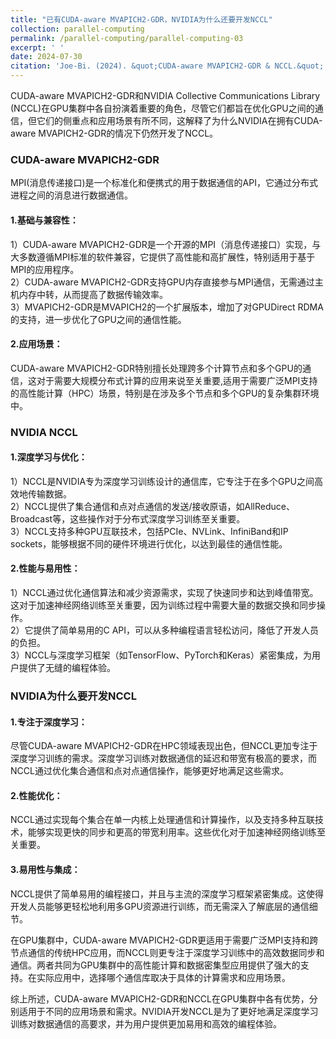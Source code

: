 ```yaml
---
title: "已有CUDA-aware MVAPICH2-GDR，NVIDIA为什么还要开发NCCL"
collection: parallel-computing
permalink: /parallel-computing/parallel-computing-03
excerpt: ' '
date: 2024-07-30
citation: 'Joe-Bi. (2024). &quot;CUDA-aware MVAPICH2-GDR & NCCL.&quot; <i>GitHub Joe-Bi of Bugs</i>'
---
```

   
CUDA-aware MVAPICH2-GDR和NVIDIA Collective Communications Library (NCCL)在GPU集群中各自扮演着重要的角色，尽管它们都旨在优化GPU之间的通信，但它们的侧重点和应用场景有所不同，这解释了为什么NVIDIA在拥有CUDA-aware MVAPICH2-GDR的情况下仍然开发了NCCL。

### CUDA-aware MVAPICH2-GDR

MPI(消息传递接口)是一个标准化和便携式的用于数据通信的API，它通过分布式进程之间的消息进行数据通信。

#### 1.基础与兼容性：
1）CUDA-aware MVAPICH2-GDR是一个开源的MPI（消息传递接口）实现，与大多数遵循MPI标准的软件兼容，它提供了高性能和高扩展性，特别适用于基于MPI的应用程序。<br  />
2）CUDA-aware MVAPICH2-GDR支持GPU内存直接参与MPI通信，无需通过主机内存中转，从而提高了数据传输效率。<br  />
3）MVAPICH2-GDR是MVAPICH2的一个扩展版本，增加了对GPUDirect RDMA的支持，进一步优化了GPU之间的通信性能。<br  />

#### 2.应用场景：
CUDA-aware MVAPICH2-GDR特别擅长处理跨多个计算节点和多个GPU的通信，这对于需要大规模分布式计算的应用来说至关重要,适用于需要广泛MPI支持的高性能计算（HPC）场景，特别是在涉及多个节点和多个GPU的复杂集群环境中。

### NVIDIA NCCL

#### 1.深度学习与优化：
1）NCCL是NVIDIA专为深度学习训练设计的通信库，它专注于在多个GPU之间高效地传输数据。<br  />
2）NCCL提供了集合通信和点对点通信的发送/接收原语，如AllReduce、Broadcast等，这些操作对于分布式深度学习训练至关重要。<br  />
3）NCCL支持多种GPU互联技术，包括PCIe、NVLink、InfiniBand和IP sockets，能够根据不同的硬件环境进行优化，以达到最佳的通信性能。<br  />

#### 2.性能与易用性：
1）NCCL通过优化通信算法和减少资源需求，实现了快速同步和达到峰值带宽。这对于加速神经网络训练至关重要，因为训练过程中需要大量的数据交换和同步操作。<br  />
2）它提供了简单易用的C API，可以从多种编程语言轻松访问，降低了开发人员的负担。<br  />
3）NCCL与深度学习框架（如TensorFlow、PyTorch和Keras）紧密集成，为用户提供了无缝的编程体验。<br  />

### NVIDIA为什么要开发NCCL

#### 1.专注于深度学习：
尽管CUDA-aware MVAPICH2-GDR在HPC领域表现出色，但NCCL更加专注于深度学习训练的需求。深度学习训练对数据通信的延迟和带宽有极高的要求，而NCCL通过优化集合通信和点对点通信操作，能够更好地满足这些需求。

#### 2.性能优化：
NCCL通过实现每个集合在单一内核上处理通信和计算操作，以及支持多种互联技术，能够实现更快的同步和更高的带宽利用率。这些优化对于加速神经网络训练至关重要。

#### 3.易用性与集成：
NCCL提供了简单易用的编程接口，并且与主流的深度学习框架紧密集成。这使得开发人员能够更轻松地利用多GPU资源进行训练，而无需深入了解底层的通信细节。

在GPU集群中，CUDA-aware MVAPICH2-GDR更适用于需要广泛MPI支持和跨节点通信的传统HPC应用，而NCCL则更专注于深度学习训练中的高效数据同步和通信。两者共同为GPU集群中的高性能计算和数据密集型应用提供了强大的支持。在实际应用中，选择哪个通信库取决于具体的计算需求和应用场景。

综上所述，CUDA-aware MVAPICH2-GDR和NCCL在GPU集群中各有优势，分别适用于不同的应用场景和需求。NVIDIA开发NCCL是为了更好地满足深度学习训练对数据通信的高要求，并为用户提供更加易用和高效的编程体验。

